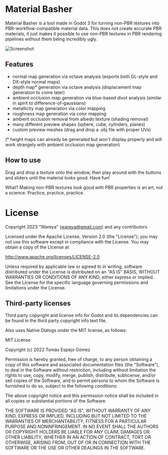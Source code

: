 # Material Basher

Material Basher is a tool made in Godot 3 for turning non-PBR textures
into PBR-workflow-compatible material data. This does not create accurate
PBR materials, it just makes it possible to use non-PBR textures in
PBR rendering pipelines without them being incredibly ugly.

![Screenshot](https://user-images.githubusercontent.com/585488/210592454-d7ee3e77-380b-4d37-b184-4cdd80e91d2b.png)

## Features

- normal map generation via octave analysis
  (exports both GL-style and DX-style normal maps)
- depth map* generation via octave analysis
  (displacement map generation to come later)
- ambient occlusion map generation via blue-based divot analysis
  (similar in spirit to difference-of-gaussians)
- metallicity map generation via color mapping
- roughness map generation via color mapping
- ambient occlusion removal from albedo texture (shading removal)
- many different preview shapes (sphere, cube, cylinders, planes)
- custom preview meshes (drag and drop a .obj file with proper UVs)

(* height maps can already be generated but won't display properly
   and will work strangely with ambient occlusion map generation)

## How to use

Drag and drop a texture onto the window, then play around with the
buttons and sliders until the material looks good. Have fun!

What? Making non-PBR textures look good with PBR properties is an art,
not a science. Practice, practice, practice.

# License

Copyright 2023 "Wareya" (wareya@gmail.com) and any contributors

Licensed under the Apache License, Version 2.0 (the "License");
you may not use this software except in compliance with the License.
You may obtain a copy of the License at

   http://www.apache.org/licenses/LICENSE-2.0

Unless required by applicable law or agreed to in writing, software
distributed under the License is distributed on an "AS IS" BASIS,
WITHOUT WARRANTIES OR CONDITIONS OF ANY KIND, either express or implied.
See the License for the specific language governing permissions and
limitations under the License.

## Third-party licenses

Third party copyright and license info for Godot and its dependencies can be
found in the third party copyright info text file.


Also uses Native Dialogs under the MIT license, as follows:

MIT License

Copyright (c) 2022 Tomás Espejo Gómez

Permission is hereby granted, free of charge, to any person obtaining a copy
of this software and associated documentation files (the "Software"), to deal
in the Software without restriction, including without limitation the rights
to use, copy, modify, merge, publish, distribute, sublicense, and/or sell
copies of the Software, and to permit persons to whom the Software is
furnished to do so, subject to the following conditions:

The above copyright notice and this permission notice shall be included in all
copies or substantial portions of the Software.

THE SOFTWARE IS PROVIDED "AS IS", WITHOUT WARRANTY OF ANY KIND, EXPRESS OR
IMPLIED, INCLUDING BUT NOT LIMITED TO THE WARRANTIES OF MERCHANTABILITY,
FITNESS FOR A PARTICULAR PURPOSE AND NONINFRINGEMENT. IN NO EVENT SHALL THE
AUTHORS OR COPYRIGHT HOLDERS BE LIABLE FOR ANY CLAIM, DAMAGES OR OTHER
LIABILITY, WHETHER IN AN ACTION OF CONTRACT, TORT OR OTHERWISE, ARISING FROM,
OUT OF OR IN CONNECTION WITH THE SOFTWARE OR THE USE OR OTHER DEALINGS IN THE
SOFTWARE.
